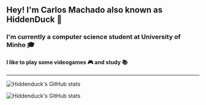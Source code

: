 ## Hey! I'm Carlos Machado also known as HiddenDuck 🦆

### I'm currently a computer science student at University of Minho 🎓

#### I like to play some videogames 🎮 and study 📚
---
![Hiddenduck's GitHub stats](https://github-readme-stats.vercel.app/api?username=hiddenduck&theme=dark&show_icons=true)

![Hiddenduck's GitHub stats](https://github-readme-stats.vercel.app/api/top-langs/?username=hiddenduck&theme=blue-green)
